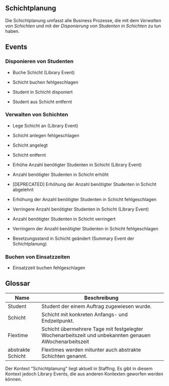 ## Schichtplanung

Die Schichtplanung umfasst alle Business Prozesse, die mit dem _Verwalten von Schichten_ und mit der _Disponierung von Studenten in Schichten_ zu tun haben.

## Events

### Disponieren von Studenten

-  Buche Schicht (Library Event)
-  Schicht buchen fehlgeschlagen

-  Student in Schicht disponiert
-  Student aus Schicht entfernt

### Verwalten von Schichten

-  Lege Schicht an (Library Event)
-  Schicht anlegen fehlgeschlagen
-  Schicht angelegt

-  Schicht entfernt

-  Erhöhe Anzahl benötigter Studenten in Schicht (Library Event)
-  Anzahl benötigter Studenten in Schicht erhöht
-  [DEPRECATED] Erhöhung der Anzahl benötigter Studenten in Schicht abgelehnt
-  Erhöhung der Anzahl benötigter Studenten in Schicht fehlgeschlagen

-  Verringere Anzahl benötigter Studenten in Schicht (Library Event)
-  Anzahl benötigter Studenten in Schicht verringert
-  Verringern der Anzahl benötigter Studenten in Schicht fehlgeschlagen

- Besetzungsstand in Schicht geändert (Summary Event der Schichtplanung)

### Buchen von Einsatzzeiten

- Einsatzzeit buchen fehlgeschlagen

## Glossar

| Name              | Beschreibung                                                                                           |
| ----------------- | ------------------------------------------------------------------------------------------------------ |
| Student           | Student der einem Auftrag zugewiesen wurde.                                                            |
| Schicht           | Schicht mit konkreten Anfangs- und Endzeitpunkt.                                                       |
| Flextime          | Schicht übermehrere Tage mit festgelegter Wochenarbeitszeit und unbekannten genauen AWochenarbeitszeit |
| abstrakte Schicht | Flextimes werden mitunter auch abstrakte Schichten genannt.                                            |

Der Kontext "Schichtplanung" liegt aktuell in Staffing. Es gibt in diesem Kontext jedoch Library Events, die aus anderen Kontexten geworfen werden können.
